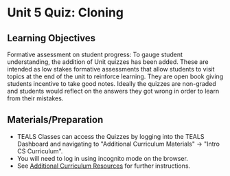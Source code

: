 # Unit 5 Quiz: Cloning

## Learning Objectives

Formative assessment on student progress: To gauge student understanding, the addition of Unit quizzes has been added. These are intended as low stakes formative assessments that allow students to visit topics at the end of the unit to reinforce learning. They are open book giving students incentive to take good notes. Ideally the quizzes are non-graded and students would reflect on the answers they got wrong in order to learn from their mistakes.

## Materials/Preparation

* TEALS Classes can access the Quizzes by logging into the TEALS Dashboard and navigating to "Additional Curriculum Materials" -&gt; "Intro CS Curriculum".
* You will need to log in using incognito mode on the browser.
* See [Additional Curriculum Resources](../additional_curriculum_resources.md) for further instructions.

